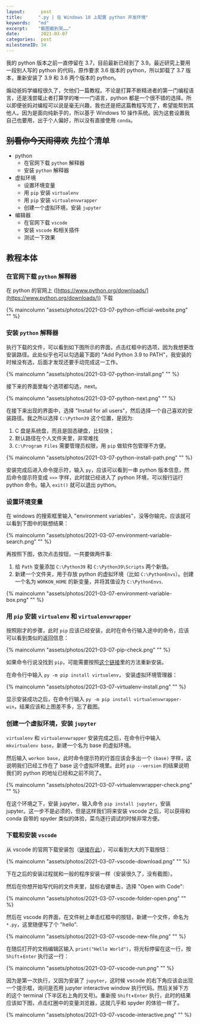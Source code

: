 ```yaml
---
layout:      post
title:      ".py | 在 Windows 10 上配置 python 开发环境"
keywords:   "md"
excerpt:    "截图截到哭……"
date:        2021-03-07
categories:  post
milestoneID: 34
---
```


我的 python 版本之前一直停留在 3.7，目前最新已经到了 3.9。最近研究上要用一段别人写的 python 的代码，原作要求 3.6 版本的 python，所以卸载了 3.7 版本，重新安装了 3.9 和 3.6 两个版本的 python。

煽动爸妈学编程很久了，欠他们一篇教程。不论是打算不断精进者的第一门编程语言，还是浅尝辄止者打算学的唯一一门语言，python 都是一个很不错的选择。所以即便爸妈对编程可以说是毫无兴趣，我也还是把这篇教程写完了，希望能帮到其他人。因为是面向纯新手的，所以基于 Windows 10 操作系统。因为这套设置我自己也要用，出于个人偏好，所以没有直接使用 `conda`。

## ~~别看你今天闹得欢~~ 先拉个清单
- python
    - 在官网下载 `python` 解释器
    - 安装 `python` 解释器
- 虚拟环境
    - 设置环境变量
    - 用 `pip` 安装 `virtualenv` 
    - 用 `pip` 安装 `virtualenvwrapper`
    - 创建一个虚拟环境，安装 `jupyter`
- 编辑器
    - 在官网下载 `vscode`
    - 安装 `vscode` 和相关插件
    - 测试一下效果

## 教程本体

### 在官网下载 `python` 解释器

在 python 的官网上 ([https://www.python.org/downloads/](https://www.python.org/downloads/)) 下载

{% maincolumn "assets/photos/2021-03-07-python-official-website.png" "" %}

### 安装 `python` 解释器

执行下载的文件，可以看到如下图所示的界面，点击红框中的选项，因为我想更改安装路径。此处似乎也可以勾选最下面的 "Add Python 3.9 to PATH"，我安装的时候没有选，后面才发现还要手动完成这一工作。

{% maincolumn "assets/photos/2021-03-07-python-install.png" "" %}

接下来的界面里每个选项都勾选，next。

{% maincolumn "assets/photos/2021-03-07-python-next.png" "" %}

在接下来出现的界面中，选择 "Install for all users"，然后选择一个自己喜欢的安装路径。我之所以选择 `C:\Python39` 这个位置，是因为:
1. C 盘是系统盘，而且是固态硬盘，比较快；
2. 默认路径在个人文件夹里，非常难找
3. `C:\Program Files` 需要管理员权限，用 `pip` 做软件包管理不方便。

{% maincolumn "assets/photos/2021-03-07-python-install-path.png" "" %}

安装完成后进入命令提示符，输入 `py`，应该可以看到一串 python 版本信息，然后命令提示符变成 `>>>` 字样，此时就已经进入了 python 环境，可以按行运行 python 命令。输入 `exit()` 就可以退出 python。

### 设置环境变量

在 windows 的搜索框里输入 "environment variables"，没等你输完，应该就可以看到下图中的联想结果：

{% maincolumn "assets/photos/2021-03-07-environment-variable-search.png" "" %}

再按照下图，依次点击按钮，一共要做两件事:
1. 给 `Path` 变量添加 `C:\Python39` 和 `C:\Python39\Scripts` 两个新值。
2. 新建一个文件夹，用于存放 python 的虚拟环境（比如 `C:\PythonEnvs`）。创建一个名为 `WORKON_HOME` 的新变量，并将其值设为 `C:\PythonEnvs`.

{% maincolumn "assets/photos/2021-03-07-environment-variable-box.png" "" %}

### 用 `pip` 安装 `virtualenv` 和 `virtualenvwrapper`

按照刚才的步骤，此时 `pip` 应该已经安装，此时在命令行输入途中的命令，应该可以看到类似的返回信息：

{% maincolumn "assets/photos/2021-03-07-pip-check.png" "" %}

如果命令行说没找到 `pip`，可能需要按照[这个链接](https://pip.pypa.io/en/stable/installing/#installing-with-get-pip-py)里的方法重新安装。

在命令行中输入 `py -m pip install virtualenv`， 安装虚拟环境管理器：

{% maincolumn "assets/photos/2021-03-07-virtualenv-install.png" "" %}

显示安装成功之后，在命令行输入 `py -m pip install virtualenvwrapper-win`，结果应该和上图差不多，忘了截图。

### 创建一个虚拟环境，安装 `jupyter`

`virtualenv` 和 `virtualenvwrapper` 安装完成之后，在命令行中输入 `mkvirtualenv base`，新建一个名为 base 的虚拟环境。

然后输入 `workon base`，此时命令提示符的行首应该会多出一个 `(base)` 字样，这说明我们已经工作在了 base 这个虚拟环境里。此时 `pip --version` 的结果说明我们的 python 的地址已经和之前不同了。

{% maincolumn "assets/photos/2021-03-07-virtualenvwrapper-check.png" "" %}

在这个环境之下，安装 jupyter，输入命令 `pip install jupyter`，安装 jupyter。这一步不是必须的，但是这样我们将来安装 vscode 之后，可以获得和 conda 自带的 spyder 类似的体验，菜鸟逐行调试的时候非常方便。

### 下载和安装 `vscode`

从 vscode 的官网下载安装包（[链接在此](https://code.visualstudio.com/)），可以看到大大的下载按钮：

{% maincolumn "assets/photos/2021-03-07-vscode-download.png" "" %}

下在之后的安装过程就和一般的程序安装一样（安装很久了，没有截图）。

然后在你想开始写代码的文件夹里，鼠标右键单击，选择 "Open with Code":

{% maincolumn "assets/photos/2021-03-07-vscode-folder-open.png" "" %}

然后在 vscode 的界面，在文件树上单击红框中的按钮，新建一个文件，命名为 `*.py`，这里随便写了个 "hello".

{% maincolumn "assets/photos/2021-03-07-vscode-new-file.png" "" %}

在随后打开的文档编辑区输入 `print("Hello World")`，将光标停留在这一行，按 `Shift`+`Enter` 执行这一行：

{% maincolumn "assets/photos/2021-03-07-vscode-run.png" "" %}

因为是第一次执行，又因为安装了 `jupyter`，这时候 vscode 的右下角应该会出现一个提示框，询问是否用 jupyter interactive window 执行代码。然后关掉下方的这个 terminal (下半区右上角的叉号)。重新按 `Shift`+`Enter` 执行，此时的结果应该如下图，点击红圈中的变量浏览器，这就几乎和 spyder 的体验一样了。

{% maincolumn "assets/photos/2021-03-07-vscode-interactive.png" "" %}
